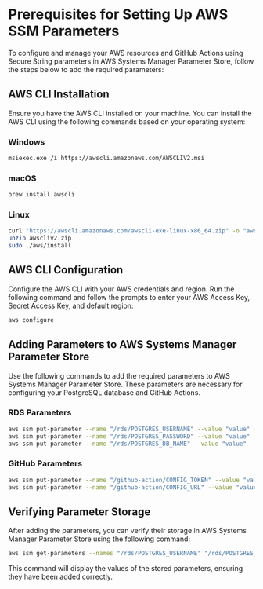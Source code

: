 # Prerequisites for Setting Up AWS SSM Parameters

To configure and manage your AWS resources and GitHub Actions using Secure String parameters in AWS Systems Manager Parameter Store, follow the steps below to add the required parameters:

## AWS CLI Installation

Ensure you have the AWS CLI installed on your machine. You can install the AWS CLI using the following commands based on your operating system:

### Windows
```sh
msiexec.exe /i https://awscli.amazonaws.com/AWSCLIV2.msi
```

### macOS
```sh
brew install awscli
```

### Linux
```sh
curl "https://awscli.amazonaws.com/awscli-exe-linux-x86_64.zip" -o "awscliv2.zip"
unzip awscliv2.zip
sudo ./aws/install
```

## AWS CLI Configuration

Configure the AWS CLI with your AWS credentials and region. Run the following command and follow the prompts to enter your AWS Access Key, Secret Access Key, and default region:

```sh
aws configure
```

## Adding Parameters to AWS Systems Manager Parameter Store

Use the following commands to add the required parameters to AWS Systems Manager Parameter Store. These parameters are necessary for configuring your PostgreSQL database and GitHub Actions.

### RDS Parameters

```sh
aws ssm put-parameter --name "/rds/POSTGRES_USERNAME" --value "value" --type "SecureString"
aws ssm put-parameter --name "/rds/POSTGRES_PASSWORD" --value "value" --type "SecureString"
aws ssm put-parameter --name "/rds/POSTGRES_DB_NAME" --value "value" --type "SecureString"
```

### GitHub Parameters

```sh
aws ssm put-parameter --name "/github-action/CONFIG_TOKEN" --value "value" --type "SecureString"
aws ssm put-parameter --name "/github-action/CONFIG_URL" --value "value" --type "SecureString"
```

## Verifying Parameter Storage

After adding the parameters, you can verify their storage in AWS Systems Manager Parameter Store using the following command:

```sh
aws ssm get-parameters --names "/rds/POSTGRES_USERNAME" "/rds/POSTGRES_PASSWORD" "/rds/POSTGRES_DB_NAME" "/github-action/CONFIG_TOKEN" "/github-action/CONFIG_URL" --with-decryption
```

This command will display the values of the stored parameters, ensuring they have been added correctly.
